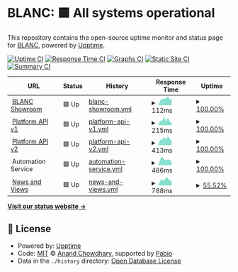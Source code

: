 # BLANC: <!--live status--> **🟩 All systems operational**

This repository contains the open-source uptime monitor and status page for [BLANC](https://blancfashion.com), powered by [Upptime](https://github.com/upptime/upptime).

[![Uptime CI](https://github.com/BLANC-Fashion/status-page/workflows/Uptime%20CI/badge.svg)](https://github.com/BLANC-Fashion/status-page/actions?query=workflow%3A%22Uptime+CI%22)
[![Response Time CI](https://github.com/BLANC-Fashion/status-page/workflows/Response%20Time%20CI/badge.svg)](https://github.com/BLANC-Fashion/status-page/actions?query=workflow%3A%22Response+Time+CI%22)
[![Graphs CI](https://github.com/BLANC-Fashion/status-page/workflows/Graphs%20CI/badge.svg)](https://github.com/BLANC-Fashion/status-page/actions?query=workflow%3A%22Graphs+CI%22)
[![Static Site CI](https://github.com/BLANC-Fashion/status-page/workflows/Static%20Site%20CI/badge.svg)](https://github.com/BLANC-Fashion/status-page/actions?query=workflow%3A%22Static+Site+CI%22)
[![Summary CI](https://github.com/BLANC-Fashion/status-page/workflows/Summary%20CI/badge.svg)](https://github.com/BLANC-Fashion/status-page/actions?query=workflow%3A%22Summary+CI%22)

<!--start: status pages-->
<!-- This summary is generated by Upptime (https://github.com/upptime/upptime) -->
<!-- Do not edit this manually, your changes will be overwritten -->
<!-- prettier-ignore -->
| URL | Status | History | Response Time | Uptime |
| --- | ------ | ------- | ------------- | ------ |
| <img alt="" src="https://icons.duckduckgo.com/ip3/blancfashion.com.ico" height="13"> [BLANC Showroom](https://blancfashion.com/) | 🟩 Up | [blanc-showroom.yml](https://github.com/BLANC-Fashion/status-page/commits/HEAD/history/blanc-showroom.yml) | <details><summary><img alt="Response time graph" src="./graphs/blanc-showroom/response-time-week.png" height="20"> 112ms</summary><br><a href="https://status.blancfashion.com/history/blanc-showroom"><img alt="Response time 118" src="https://img.shields.io/endpoint?url=https%3A%2F%2Fraw.githubusercontent.com%2FBLANC-Fashion%2Fstatus-page%2FHEAD%2Fapi%2Fblanc-showroom%2Fresponse-time.json"></a><br><a href="https://status.blancfashion.com/history/blanc-showroom"><img alt="24-hour response time 113" src="https://img.shields.io/endpoint?url=https%3A%2F%2Fraw.githubusercontent.com%2FBLANC-Fashion%2Fstatus-page%2FHEAD%2Fapi%2Fblanc-showroom%2Fresponse-time-day.json"></a><br><a href="https://status.blancfashion.com/history/blanc-showroom"><img alt="7-day response time 112" src="https://img.shields.io/endpoint?url=https%3A%2F%2Fraw.githubusercontent.com%2FBLANC-Fashion%2Fstatus-page%2FHEAD%2Fapi%2Fblanc-showroom%2Fresponse-time-week.json"></a><br><a href="https://status.blancfashion.com/history/blanc-showroom"><img alt="30-day response time 126" src="https://img.shields.io/endpoint?url=https%3A%2F%2Fraw.githubusercontent.com%2FBLANC-Fashion%2Fstatus-page%2FHEAD%2Fapi%2Fblanc-showroom%2Fresponse-time-month.json"></a><br><a href="https://status.blancfashion.com/history/blanc-showroom"><img alt="1-year response time 118" src="https://img.shields.io/endpoint?url=https%3A%2F%2Fraw.githubusercontent.com%2FBLANC-Fashion%2Fstatus-page%2FHEAD%2Fapi%2Fblanc-showroom%2Fresponse-time-year.json"></a></details> | <details><summary><a href="https://status.blancfashion.com/history/blanc-showroom">100.00%</a></summary><a href="https://status.blancfashion.com/history/blanc-showroom"><img alt="All-time uptime 100.00%" src="https://img.shields.io/endpoint?url=https%3A%2F%2Fraw.githubusercontent.com%2FBLANC-Fashion%2Fstatus-page%2FHEAD%2Fapi%2Fblanc-showroom%2Fuptime.json"></a><br><a href="https://status.blancfashion.com/history/blanc-showroom"><img alt="24-hour uptime 100.00%" src="https://img.shields.io/endpoint?url=https%3A%2F%2Fraw.githubusercontent.com%2FBLANC-Fashion%2Fstatus-page%2FHEAD%2Fapi%2Fblanc-showroom%2Fuptime-day.json"></a><br><a href="https://status.blancfashion.com/history/blanc-showroom"><img alt="7-day uptime 100.00%" src="https://img.shields.io/endpoint?url=https%3A%2F%2Fraw.githubusercontent.com%2FBLANC-Fashion%2Fstatus-page%2FHEAD%2Fapi%2Fblanc-showroom%2Fuptime-week.json"></a><br><a href="https://status.blancfashion.com/history/blanc-showroom"><img alt="30-day uptime 100.00%" src="https://img.shields.io/endpoint?url=https%3A%2F%2Fraw.githubusercontent.com%2FBLANC-Fashion%2Fstatus-page%2FHEAD%2Fapi%2Fblanc-showroom%2Fuptime-month.json"></a><br><a href="https://status.blancfashion.com/history/blanc-showroom"><img alt="1-year uptime 100.00%" src="https://img.shields.io/endpoint?url=https%3A%2F%2Fraw.githubusercontent.com%2FBLANC-Fashion%2Fstatus-page%2FHEAD%2Fapi%2Fblanc-showroom%2Fuptime-year.json"></a></details>
| <img alt="" src="https://icons.duckduckgo.com/ip3/api.blancfashion.com.ico" height="13"> [Platform API v1](https://api.blancfashion.com/) | 🟩 Up | [platform-api-v1.yml](https://github.com/BLANC-Fashion/status-page/commits/HEAD/history/platform-api-v1.yml) | <details><summary><img alt="Response time graph" src="./graphs/platform-api-v1/response-time-week.png" height="20"> 215ms</summary><br><a href="https://status.blancfashion.com/history/platform-api-v1"><img alt="Response time 209" src="https://img.shields.io/endpoint?url=https%3A%2F%2Fraw.githubusercontent.com%2FBLANC-Fashion%2Fstatus-page%2FHEAD%2Fapi%2Fplatform-api-v1%2Fresponse-time.json"></a><br><a href="https://status.blancfashion.com/history/platform-api-v1"><img alt="24-hour response time 106" src="https://img.shields.io/endpoint?url=https%3A%2F%2Fraw.githubusercontent.com%2FBLANC-Fashion%2Fstatus-page%2FHEAD%2Fapi%2Fplatform-api-v1%2Fresponse-time-day.json"></a><br><a href="https://status.blancfashion.com/history/platform-api-v1"><img alt="7-day response time 215" src="https://img.shields.io/endpoint?url=https%3A%2F%2Fraw.githubusercontent.com%2FBLANC-Fashion%2Fstatus-page%2FHEAD%2Fapi%2Fplatform-api-v1%2Fresponse-time-week.json"></a><br><a href="https://status.blancfashion.com/history/platform-api-v1"><img alt="30-day response time 197" src="https://img.shields.io/endpoint?url=https%3A%2F%2Fraw.githubusercontent.com%2FBLANC-Fashion%2Fstatus-page%2FHEAD%2Fapi%2Fplatform-api-v1%2Fresponse-time-month.json"></a><br><a href="https://status.blancfashion.com/history/platform-api-v1"><img alt="1-year response time 209" src="https://img.shields.io/endpoint?url=https%3A%2F%2Fraw.githubusercontent.com%2FBLANC-Fashion%2Fstatus-page%2FHEAD%2Fapi%2Fplatform-api-v1%2Fresponse-time-year.json"></a></details> | <details><summary><a href="https://status.blancfashion.com/history/platform-api-v1">100.00%</a></summary><a href="https://status.blancfashion.com/history/platform-api-v1"><img alt="All-time uptime 100.00%" src="https://img.shields.io/endpoint?url=https%3A%2F%2Fraw.githubusercontent.com%2FBLANC-Fashion%2Fstatus-page%2FHEAD%2Fapi%2Fplatform-api-v1%2Fuptime.json"></a><br><a href="https://status.blancfashion.com/history/platform-api-v1"><img alt="24-hour uptime 100.00%" src="https://img.shields.io/endpoint?url=https%3A%2F%2Fraw.githubusercontent.com%2FBLANC-Fashion%2Fstatus-page%2FHEAD%2Fapi%2Fplatform-api-v1%2Fuptime-day.json"></a><br><a href="https://status.blancfashion.com/history/platform-api-v1"><img alt="7-day uptime 100.00%" src="https://img.shields.io/endpoint?url=https%3A%2F%2Fraw.githubusercontent.com%2FBLANC-Fashion%2Fstatus-page%2FHEAD%2Fapi%2Fplatform-api-v1%2Fuptime-week.json"></a><br><a href="https://status.blancfashion.com/history/platform-api-v1"><img alt="30-day uptime 100.00%" src="https://img.shields.io/endpoint?url=https%3A%2F%2Fraw.githubusercontent.com%2FBLANC-Fashion%2Fstatus-page%2FHEAD%2Fapi%2Fplatform-api-v1%2Fuptime-month.json"></a><br><a href="https://status.blancfashion.com/history/platform-api-v1"><img alt="1-year uptime 100.00%" src="https://img.shields.io/endpoint?url=https%3A%2F%2Fraw.githubusercontent.com%2FBLANC-Fashion%2Fstatus-page%2FHEAD%2Fapi%2Fplatform-api-v1%2Fuptime-year.json"></a></details>
| <img alt="" src="https://icons.duckduckgo.com/ip3/new.api.blancfashion.com.ico" height="13"> [Platform API v2](https://new.api.blancfashion.com/) | 🟩 Up | [platform-api-v2.yml](https://github.com/BLANC-Fashion/status-page/commits/HEAD/history/platform-api-v2.yml) | <details><summary><img alt="Response time graph" src="./graphs/platform-api-v2/response-time-week.png" height="20"> 413ms</summary><br><a href="https://status.blancfashion.com/history/platform-api-v2"><img alt="Response time 383" src="https://img.shields.io/endpoint?url=https%3A%2F%2Fraw.githubusercontent.com%2FBLANC-Fashion%2Fstatus-page%2FHEAD%2Fapi%2Fplatform-api-v2%2Fresponse-time.json"></a><br><a href="https://status.blancfashion.com/history/platform-api-v2"><img alt="24-hour response time 317" src="https://img.shields.io/endpoint?url=https%3A%2F%2Fraw.githubusercontent.com%2FBLANC-Fashion%2Fstatus-page%2FHEAD%2Fapi%2Fplatform-api-v2%2Fresponse-time-day.json"></a><br><a href="https://status.blancfashion.com/history/platform-api-v2"><img alt="7-day response time 413" src="https://img.shields.io/endpoint?url=https%3A%2F%2Fraw.githubusercontent.com%2FBLANC-Fashion%2Fstatus-page%2FHEAD%2Fapi%2Fplatform-api-v2%2Fresponse-time-week.json"></a><br><a href="https://status.blancfashion.com/history/platform-api-v2"><img alt="30-day response time 384" src="https://img.shields.io/endpoint?url=https%3A%2F%2Fraw.githubusercontent.com%2FBLANC-Fashion%2Fstatus-page%2FHEAD%2Fapi%2Fplatform-api-v2%2Fresponse-time-month.json"></a><br><a href="https://status.blancfashion.com/history/platform-api-v2"><img alt="1-year response time 383" src="https://img.shields.io/endpoint?url=https%3A%2F%2Fraw.githubusercontent.com%2FBLANC-Fashion%2Fstatus-page%2FHEAD%2Fapi%2Fplatform-api-v2%2Fresponse-time-year.json"></a></details> | <details><summary><a href="https://status.blancfashion.com/history/platform-api-v2">100.00%</a></summary><a href="https://status.blancfashion.com/history/platform-api-v2"><img alt="All-time uptime 99.99%" src="https://img.shields.io/endpoint?url=https%3A%2F%2Fraw.githubusercontent.com%2FBLANC-Fashion%2Fstatus-page%2FHEAD%2Fapi%2Fplatform-api-v2%2Fuptime.json"></a><br><a href="https://status.blancfashion.com/history/platform-api-v2"><img alt="24-hour uptime 100.00%" src="https://img.shields.io/endpoint?url=https%3A%2F%2Fraw.githubusercontent.com%2FBLANC-Fashion%2Fstatus-page%2FHEAD%2Fapi%2Fplatform-api-v2%2Fuptime-day.json"></a><br><a href="https://status.blancfashion.com/history/platform-api-v2"><img alt="7-day uptime 100.00%" src="https://img.shields.io/endpoint?url=https%3A%2F%2Fraw.githubusercontent.com%2FBLANC-Fashion%2Fstatus-page%2FHEAD%2Fapi%2Fplatform-api-v2%2Fuptime-week.json"></a><br><a href="https://status.blancfashion.com/history/platform-api-v2"><img alt="30-day uptime 100.00%" src="https://img.shields.io/endpoint?url=https%3A%2F%2Fraw.githubusercontent.com%2FBLANC-Fashion%2Fstatus-page%2FHEAD%2Fapi%2Fplatform-api-v2%2Fuptime-month.json"></a><br><a href="https://status.blancfashion.com/history/platform-api-v2"><img alt="1-year uptime 99.99%" src="https://img.shields.io/endpoint?url=https%3A%2F%2Fraw.githubusercontent.com%2FBLANC-Fashion%2Fstatus-page%2FHEAD%2Fapi%2Fplatform-api-v2%2Fuptime-year.json"></a></details>
| <img alt="" src="https://icons.duckduckgo.com/ip3/null.ico" height="13"> Automation Service | 🟩 Up | [automation-service.yml](https://github.com/BLANC-Fashion/status-page/commits/HEAD/history/automation-service.yml) | <details><summary><img alt="Response time graph" src="./graphs/automation-service/response-time-week.png" height="20"> 486ms</summary><br><a href="https://status.blancfashion.com/history/automation-service"><img alt="Response time 428" src="https://img.shields.io/endpoint?url=https%3A%2F%2Fraw.githubusercontent.com%2FBLANC-Fashion%2Fstatus-page%2FHEAD%2Fapi%2Fautomation-service%2Fresponse-time.json"></a><br><a href="https://status.blancfashion.com/history/automation-service"><img alt="24-hour response time 297" src="https://img.shields.io/endpoint?url=https%3A%2F%2Fraw.githubusercontent.com%2FBLANC-Fashion%2Fstatus-page%2FHEAD%2Fapi%2Fautomation-service%2Fresponse-time-day.json"></a><br><a href="https://status.blancfashion.com/history/automation-service"><img alt="7-day response time 486" src="https://img.shields.io/endpoint?url=https%3A%2F%2Fraw.githubusercontent.com%2FBLANC-Fashion%2Fstatus-page%2FHEAD%2Fapi%2Fautomation-service%2Fresponse-time-week.json"></a><br><a href="https://status.blancfashion.com/history/automation-service"><img alt="30-day response time 425" src="https://img.shields.io/endpoint?url=https%3A%2F%2Fraw.githubusercontent.com%2FBLANC-Fashion%2Fstatus-page%2FHEAD%2Fapi%2Fautomation-service%2Fresponse-time-month.json"></a><br><a href="https://status.blancfashion.com/history/automation-service"><img alt="1-year response time 428" src="https://img.shields.io/endpoint?url=https%3A%2F%2Fraw.githubusercontent.com%2FBLANC-Fashion%2Fstatus-page%2FHEAD%2Fapi%2Fautomation-service%2Fresponse-time-year.json"></a></details> | <details><summary><a href="https://status.blancfashion.com/history/automation-service">100.00%</a></summary><a href="https://status.blancfashion.com/history/automation-service"><img alt="All-time uptime 100.00%" src="https://img.shields.io/endpoint?url=https%3A%2F%2Fraw.githubusercontent.com%2FBLANC-Fashion%2Fstatus-page%2FHEAD%2Fapi%2Fautomation-service%2Fuptime.json"></a><br><a href="https://status.blancfashion.com/history/automation-service"><img alt="24-hour uptime 100.00%" src="https://img.shields.io/endpoint?url=https%3A%2F%2Fraw.githubusercontent.com%2FBLANC-Fashion%2Fstatus-page%2FHEAD%2Fapi%2Fautomation-service%2Fuptime-day.json"></a><br><a href="https://status.blancfashion.com/history/automation-service"><img alt="7-day uptime 100.00%" src="https://img.shields.io/endpoint?url=https%3A%2F%2Fraw.githubusercontent.com%2FBLANC-Fashion%2Fstatus-page%2FHEAD%2Fapi%2Fautomation-service%2Fuptime-week.json"></a><br><a href="https://status.blancfashion.com/history/automation-service"><img alt="30-day uptime 100.00%" src="https://img.shields.io/endpoint?url=https%3A%2F%2Fraw.githubusercontent.com%2FBLANC-Fashion%2Fstatus-page%2FHEAD%2Fapi%2Fautomation-service%2Fuptime-month.json"></a><br><a href="https://status.blancfashion.com/history/automation-service"><img alt="1-year uptime 100.00%" src="https://img.shields.io/endpoint?url=https%3A%2F%2Fraw.githubusercontent.com%2FBLANC-Fashion%2Fstatus-page%2FHEAD%2Fapi%2Fautomation-service%2Fuptime-year.json"></a></details>
| <img alt="" src="https://icons.duckduckgo.com/ip3/news.blancfashion.com.ico" height="13"> [News and Views](https://news.blancfashion.com/) | 🟩 Up | [news-and-views.yml](https://github.com/BLANC-Fashion/status-page/commits/HEAD/history/news-and-views.yml) | <details><summary><img alt="Response time graph" src="./graphs/news-and-views/response-time-week.png" height="20"> 788ms</summary><br><a href="https://status.blancfashion.com/history/news-and-views"><img alt="Response time 817" src="https://img.shields.io/endpoint?url=https%3A%2F%2Fraw.githubusercontent.com%2FBLANC-Fashion%2Fstatus-page%2FHEAD%2Fapi%2Fnews-and-views%2Fresponse-time.json"></a><br><a href="https://status.blancfashion.com/history/news-and-views"><img alt="24-hour response time 610" src="https://img.shields.io/endpoint?url=https%3A%2F%2Fraw.githubusercontent.com%2FBLANC-Fashion%2Fstatus-page%2FHEAD%2Fapi%2Fnews-and-views%2Fresponse-time-day.json"></a><br><a href="https://status.blancfashion.com/history/news-and-views"><img alt="7-day response time 788" src="https://img.shields.io/endpoint?url=https%3A%2F%2Fraw.githubusercontent.com%2FBLANC-Fashion%2Fstatus-page%2FHEAD%2Fapi%2Fnews-and-views%2Fresponse-time-week.json"></a><br><a href="https://status.blancfashion.com/history/news-and-views"><img alt="30-day response time 787" src="https://img.shields.io/endpoint?url=https%3A%2F%2Fraw.githubusercontent.com%2FBLANC-Fashion%2Fstatus-page%2FHEAD%2Fapi%2Fnews-and-views%2Fresponse-time-month.json"></a><br><a href="https://status.blancfashion.com/history/news-and-views"><img alt="1-year response time 817" src="https://img.shields.io/endpoint?url=https%3A%2F%2Fraw.githubusercontent.com%2FBLANC-Fashion%2Fstatus-page%2FHEAD%2Fapi%2Fnews-and-views%2Fresponse-time-year.json"></a></details> | <details><summary><a href="https://status.blancfashion.com/history/news-and-views">55.52%</a></summary><a href="https://status.blancfashion.com/history/news-and-views"><img alt="All-time uptime 97.44%" src="https://img.shields.io/endpoint?url=https%3A%2F%2Fraw.githubusercontent.com%2FBLANC-Fashion%2Fstatus-page%2FHEAD%2Fapi%2Fnews-and-views%2Fuptime.json"></a><br><a href="https://status.blancfashion.com/history/news-and-views"><img alt="24-hour uptime 100.00%" src="https://img.shields.io/endpoint?url=https%3A%2F%2Fraw.githubusercontent.com%2FBLANC-Fashion%2Fstatus-page%2FHEAD%2Fapi%2Fnews-and-views%2Fuptime-day.json"></a><br><a href="https://status.blancfashion.com/history/news-and-views"><img alt="7-day uptime 55.52%" src="https://img.shields.io/endpoint?url=https%3A%2F%2Fraw.githubusercontent.com%2FBLANC-Fashion%2Fstatus-page%2FHEAD%2Fapi%2Fnews-and-views%2Fuptime-week.json"></a><br><a href="https://status.blancfashion.com/history/news-and-views"><img alt="30-day uptime 89.77%" src="https://img.shields.io/endpoint?url=https%3A%2F%2Fraw.githubusercontent.com%2FBLANC-Fashion%2Fstatus-page%2FHEAD%2Fapi%2Fnews-and-views%2Fuptime-month.json"></a><br><a href="https://status.blancfashion.com/history/news-and-views"><img alt="1-year uptime 97.44%" src="https://img.shields.io/endpoint?url=https%3A%2F%2Fraw.githubusercontent.com%2FBLANC-Fashion%2Fstatus-page%2FHEAD%2Fapi%2Fnews-and-views%2Fuptime-year.json"></a></details>

<!--end: status pages-->

[**Visit our status website →**](https://status.blancfashion.com/)

## 📄 License

- Powered by: [Upptime](https://github.com/upptime/upptime)
- Code: [MIT](./LICENSE) © [Anand Chowdhary](https://anandchowdhary.com), supported by [Pabio](https://pabio.com)
- Data in the `./history` directory: [Open Database License](https://opendatacommons.org/licenses/odbl/1-0/)
